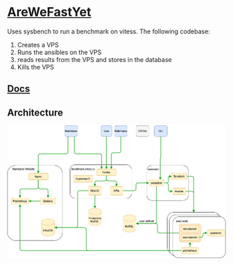 # [AreWeFastYet](https://benchmark.vitess.io)
Uses sysbench to run a benchmark on vitess. 
The following codebase:
1. Creates a VPS
2. Runs the ansibles on the VPS
3. reads results from the VPS and stores in the database
4. Kills the VPS

## [Docs](docs/README.md)


## Architecture

![arewefastyet architecture](./docs/architecture/arewefastyet_architecture.png)
